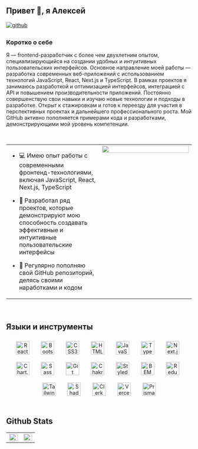 ## Привет 👋, я Алексей

<a href="https://github.com/AlexeyYakovec" target="_blank">
<img src=https://img.shields.io/badge/github-%2324292e.svg?&style=for-the-badge&logo=github&logoColor=white alt=github style="margin-bottom: 5px;" />
</a>

### Коротко о себе

Я — frontend-разработчик с более чем двухлетним опытом, специализирующийся на создании удобных и интуитивных пользовательских интерфейсов. Основное направление моей работы — разработка современных веб-приложений с использованием технологий JavaScript, React, Next.js и TypeScript. В рамках проектов я занимаюсь разработкой и оптимизацией интерфейсов, интеграцией с API и повышением производительности приложений. Постоянно совершенствую свои навыки и изучаю новые технологии и подходы в разработке. Открыт к стажировкам и готов к переезду для участия в перспективных проектах и дальнейшего профессионального роста. Мой GitHub активно пополняется примерами кода и разработками, демонстрирующими мой уровень компетенции.

<br/>

<table><tr><td valign="top" width="50%">

- 💻 Имею опыт работы с современными фронтенд-технологиями, включая JavaScript, React, Next.js, TypeScript
  
- 🌟 Разработал ряд проектов, которые демонстрируют мою способность создавать эффективные и интуитивные пользовательские интерфейсы
  
- 📂 Регулярно пополняю свой GitHub репозиторий, делясь своими наработками и кодом

</td><td valign="top" width="50%">

<div align="center">
<img src="https://camo.githubusercontent.com/337869fc265db715bc53051fde314a89ceca0b18719f672ce90b57ff305ba460/68747470733a2f2f6d65646961312e67697068792e636f6d2f6d656469612f31334867774773584630616947592f67697068792e676966" align="center" style="width: 100%" />
</div>

</td></tr></table>

<br/>

## Языки и инструменты

<div display='flex' align="center" gap='8px'>  
  <a href="https://reactjs.org/" target="_blank"><img style="margin: 10px" src="https://profilinator.rishav.dev/skills-assets/react-original-wordmark.svg" alt="React" height="36" /></a>
  &nbsp;
  <a href="https://getbootstrap.com/docs/3.4/javascript/" target="_blank"><img style="margin: 10px" src="https://profilinator.rishav.dev/skills-assets/bootstrap-plain.svg" alt="Bootstrap" height="36" /></a>
  &nbsp;
  <a href="https://www.w3schools.com/css/" target="_blank"><img style="margin: 10px" src="https://profilinator.rishav.dev/skills-assets/css3-original-wordmark.svg" alt="CSS3" height="36" /></a>
  &nbsp;
  <a href="https://en.wikipedia.org/wiki/HTML5" target="_blank"><img style="margin: 10px" src="https://profilinator.rishav.dev/skills-assets/html5-original-wordmark.svg" alt="HTML5" height="36" /></a>
  &nbsp;
  <a href="https://www.javascript.com/" target="_blank"><img style="margin: 10px" src="https://profilinator.rishav.dev/skills-assets/javascript-original.svg" alt="JavaScript" height="36" /></a>
  &nbsp;
  <a href="https://www.typescriptlang.org/" target="_blank"><img style="margin: 10px" src="https://profilinator.rishav.dev/skills-assets/typescript-original.svg" alt="TypeScript" height="36" /></a>
  &nbsp;
  <a href="https://nextjs.org/" target="_blank"><img style="margin: 10px" src="https://cdn.worldvectorlogo.com/logos/nextjs-2.svg" alt="Next.js" height="36" /></a>
  &nbsp;
  <a href="https://www.chartjs.org/" target="_blank"><img style="margin: 10px" src="https://profilinator.rishav.dev/skills-assets/logo-title.svg" alt="Chart.js" height="36" /></a>
  &nbsp;
  <a href="https://sass-lang.com/" target="_blank"><img style="margin: 10px" src="https://profilinator.rishav.dev/skills-assets/sass-original.svg" alt="Sass" height="36" /></a>
  &nbsp;
  <a href="https://github.com/" target="_blank"><img style="margin: 10px" src="https://profilinator.rishav.dev/skills-assets/git-scm-icon.svg" alt="Git" height="36" /></a>
  &nbsp;
  <a href="https://chakra-ui.com/" target="_blank"><img style="margin: 10px" src="https://profilinator.rishav.dev/skills-assets/chakraui.png" alt="Chakra UI" height="36" /></a>
  &nbsp;
  <a href="https://styled-components.com/" target="_blank"><img style="margin: 10px" src="https://profilinator.rishav.dev/skills-assets/styled-components.png" alt="Styled Components" height="36" /></a>
  &nbsp;
  <a href="http://getbem.com/" target="_blank"><img style="margin: 10px" src="https://profilinator.rishav.dev/skills-assets/bem.svg" alt="BEM" height="36" /></a>
  &nbsp;
  <a href="https://redux.js.org/" target="_blank"><img style="margin: 10px" src="https://profilinator.rishav.dev/skills-assets/redux-original.svg" alt="Redux" height="36" /></a>
  &nbsp;
  <a href="https://www.tailwindcss.com/" target="_blank"><img style="margin: 10px" src="https://profilinator.rishav.dev/skills-assets/tailwindcss.svg" alt="Tailwind CSS" height="36" /></a>
  &nbsp;
  <a href="https://shadcn.dev/" target="_blank"><img style="margin: 10px" src="https://shadcn.dev/logo.png" alt="Shadcn" height="36" /></a>
  &nbsp;
  <a href="https://clerk.com/" target="_blank"><img style="margin: 10px" src="https://clerk.com/logo.svg" alt="Clerk" height="36" /></a>
  &nbsp;
  <a href="https://vercel.com/" target="_blank"><img style="margin: 10px" src="https://assets.vercel.com/image/upload/q_auto/front/favicon/vercel/favicon.ico" alt="Vercel" height="36" /></a>
  &nbsp;
  <a href="https://www.prisma.io/" target="_blank"><img style="margin: 10px" src="https://www.prisma.io/images/favicon-32x32.png" alt="Prisma" height="36" /></a>
</div>


<br/>

## Github Stats

<table><tr><td valign="top" width="50%">

<img src="https://github-readme-stats.vercel.app/api?username=AlexeyYakovec&show_icons=true&count_private=true&hide_border=true" align="left" style="width: 100%" />

</td><td valign="top" width="50%">

<img src="https://github-readme-stats.vercel.app/api/top-langs/?username=AlexeyYakovec&hide_border=true&layout=compact" align="left" style="width: 100%" />

</td></tr></table>

<br/>

<br/>

<br/>

<br />
